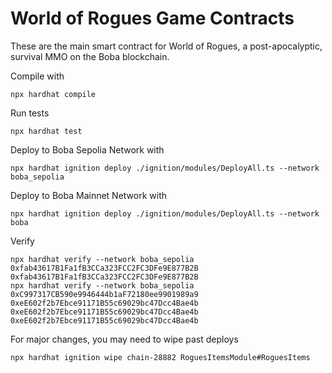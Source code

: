 # World of Rogues Game Contracts

These are the main smart contract for World of Rogues, a post-apocalyptic, survival MMO on the Boba blockchain.

Compile with
```shell
npx hardhat compile
```

Run tests
```shell
npx hardhat test
```

Deploy to Boba Sepolia Network with
```shell
npx hardhat ignition deploy ./ignition/modules/DeployAll.ts --network boba_sepolia
```

Deploy to Boba Mainnet Network with
```shell
npx hardhat ignition deploy ./ignition/modules/DeployAll.ts --network boba
```

Verify
```shell
npx hardhat verify --network boba_sepolia 0xfab43617B1Fa1fB3CCa323FCC2FC3DFe9E877B2B 0xfab43617B1Fa1fB3CCa323FCC2FC3DFe9E877B2B
npx hardhat verify --network boba_sepolia 0xC997317CB590e9946444b1aF72180ee9901989a9 0xeE602f2b7Ebce91171B55c69029bc47Dcc4Bae4b 0xeE602f2b7Ebce91171B55c69029bc47Dcc4Bae4b 0xeE602f2b7Ebce91171B55c69029bc47Dcc4Bae4b
```

For major changes, you may need to wipe past deploys
```shell
npx hardhat ignition wipe chain-28882 RoguesItemsModule#RoguesItems
```
